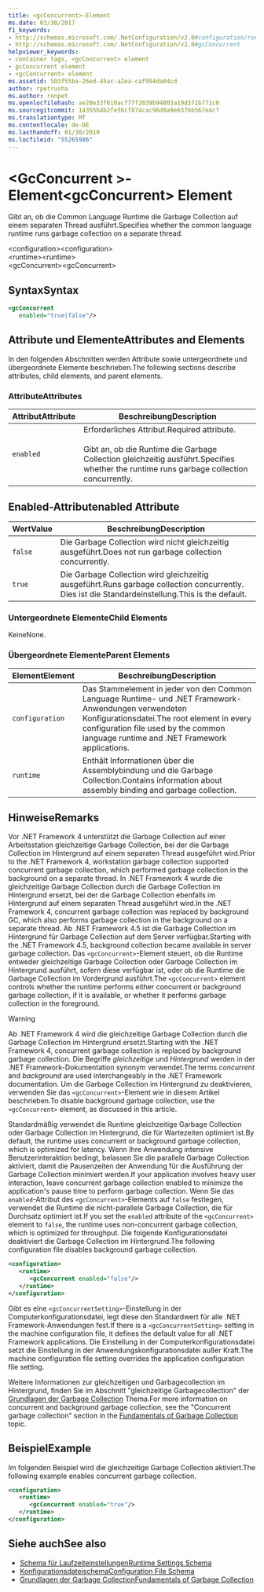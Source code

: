 ```yaml
---
title: <gcConcurrent>-Element
ms.date: 03/30/2017
f1_keywords:
- http://schemas.microsoft.com/.NetConfiguration/v2.0#configuration/runtime/gcConcurrent
- http://schemas.microsoft.com/.NetConfiguration/v2.0#gcConcurrent
helpviewer_keywords:
- container tags, <gcConcurrent> element
- gcConcurrent element
- <gcConcurrent> element
ms.assetid: 503f55ba-26ed-45ac-a2ea-caf994da04cd
author: rpetrusha
ms.author: ronpet
ms.openlocfilehash: ae20e33f610acf77f2039b94803a19d371b771c0
ms.sourcegitcommit: 14355b4b2fe5bcf874cac96d0a9e6376b567e4c7
ms.translationtype: MT
ms.contentlocale: de-DE
ms.lasthandoff: 01/30/2019
ms.locfileid: "55265986"
---
```

# <a name="gcconcurrent-element"></a><span data-ttu-id="5772f-102">\<GcConcurrent >-Element</span><span class="sxs-lookup"><span data-stu-id="5772f-102">\<gcConcurrent> Element</span></span>
<span data-ttu-id="5772f-103">Gibt an, ob die Common Language Runtime die Garbage Collection auf einem separaten Thread ausführt.</span><span class="sxs-lookup"><span data-stu-id="5772f-103">Specifies whether the common language runtime runs garbage collection on a separate thread.</span></span>  
  
 <span data-ttu-id="5772f-104">\<configuration></span><span class="sxs-lookup"><span data-stu-id="5772f-104">\<configuration></span></span>  
<span data-ttu-id="5772f-105">\<runtime></span><span class="sxs-lookup"><span data-stu-id="5772f-105">\<runtime></span></span>  
<span data-ttu-id="5772f-106">\<gcConcurrent></span><span class="sxs-lookup"><span data-stu-id="5772f-106">\<gcConcurrent></span></span>  
  
## <a name="syntax"></a><span data-ttu-id="5772f-107">Syntax</span><span class="sxs-lookup"><span data-stu-id="5772f-107">Syntax</span></span>  
  
```xml  
<gcConcurrent    
   enabled="true|false"/>  
```  
  
## <a name="attributes-and-elements"></a><span data-ttu-id="5772f-108">Attribute und Elemente</span><span class="sxs-lookup"><span data-stu-id="5772f-108">Attributes and Elements</span></span>  
 <span data-ttu-id="5772f-109">In den folgenden Abschnitten werden Attribute sowie untergeordnete und übergeordnete Elemente beschrieben.</span><span class="sxs-lookup"><span data-stu-id="5772f-109">The following sections describe attributes, child elements, and parent elements.</span></span>  
  
### <a name="attributes"></a><span data-ttu-id="5772f-110">Attribute</span><span class="sxs-lookup"><span data-stu-id="5772f-110">Attributes</span></span>  
  
|<span data-ttu-id="5772f-111">Attribut</span><span class="sxs-lookup"><span data-stu-id="5772f-111">Attribute</span></span>|<span data-ttu-id="5772f-112">Beschreibung</span><span class="sxs-lookup"><span data-stu-id="5772f-112">Description</span></span>|  
|---------------|-----------------|  
|`enabled`|<span data-ttu-id="5772f-113">Erforderliches Attribut.</span><span class="sxs-lookup"><span data-stu-id="5772f-113">Required attribute.</span></span><br /><br /> <span data-ttu-id="5772f-114">Gibt an, ob die Runtime die Garbage Collection gleichzeitig ausführt.</span><span class="sxs-lookup"><span data-stu-id="5772f-114">Specifies whether the runtime runs garbage collection concurrently.</span></span>|  
  
## <a name="enabled-attribute"></a><span data-ttu-id="5772f-115">Enabled-Attribut</span><span class="sxs-lookup"><span data-stu-id="5772f-115">enabled Attribute</span></span>  
  
|<span data-ttu-id="5772f-116">Wert</span><span class="sxs-lookup"><span data-stu-id="5772f-116">Value</span></span>|<span data-ttu-id="5772f-117">Beschreibung</span><span class="sxs-lookup"><span data-stu-id="5772f-117">Description</span></span>|  
|-----------|-----------------|  
|`false`|<span data-ttu-id="5772f-118">Die Garbage Collection wird nicht gleichzeitig ausgeführt.</span><span class="sxs-lookup"><span data-stu-id="5772f-118">Does not run garbage collection concurrently.</span></span>|  
|`true`|<span data-ttu-id="5772f-119">Die Garbage Collection wird gleichzeitig ausgeführt.</span><span class="sxs-lookup"><span data-stu-id="5772f-119">Runs garbage collection concurrently.</span></span> <span data-ttu-id="5772f-120">Dies ist die Standardeinstellung.</span><span class="sxs-lookup"><span data-stu-id="5772f-120">This is the default.</span></span>|  
  
### <a name="child-elements"></a><span data-ttu-id="5772f-121">Untergeordnete Elemente</span><span class="sxs-lookup"><span data-stu-id="5772f-121">Child Elements</span></span>  
 <span data-ttu-id="5772f-122">Keine</span><span class="sxs-lookup"><span data-stu-id="5772f-122">None.</span></span>  
  
### <a name="parent-elements"></a><span data-ttu-id="5772f-123">Übergeordnete Elemente</span><span class="sxs-lookup"><span data-stu-id="5772f-123">Parent Elements</span></span>  
  
|<span data-ttu-id="5772f-124">Element</span><span class="sxs-lookup"><span data-stu-id="5772f-124">Element</span></span>|<span data-ttu-id="5772f-125">Beschreibung</span><span class="sxs-lookup"><span data-stu-id="5772f-125">Description</span></span>|  
|-------------|-----------------|  
|`configuration`|<span data-ttu-id="5772f-126">Das Stammelement in jeder von den Common Language Runtime- und .NET Framework-Anwendungen verwendeten Konfigurationsdatei.</span><span class="sxs-lookup"><span data-stu-id="5772f-126">The root element in every configuration file used by the common language runtime and .NET Framework applications.</span></span>|  
|`runtime`|<span data-ttu-id="5772f-127">Enthält Informationen über die Assemblybindung und die Garbage Collection.</span><span class="sxs-lookup"><span data-stu-id="5772f-127">Contains information about assembly binding and garbage collection.</span></span>|  
  
## <a name="remarks"></a><span data-ttu-id="5772f-128">Hinweise</span><span class="sxs-lookup"><span data-stu-id="5772f-128">Remarks</span></span>  
 <span data-ttu-id="5772f-129">Vor .NET Framework 4 unterstützt die Garbage Collection auf einer Arbeitsstation gleichzeitige Garbage Collection, bei der die Garbage Collection im Hintergrund auf einem separaten Thread ausgeführt wird.</span><span class="sxs-lookup"><span data-stu-id="5772f-129">Prior to the .NET Framework 4, workstation garbage collection supported concurrent garbage collection, which performed garbage collection in the background on a separate thread.</span></span> <span data-ttu-id="5772f-130">In .NET Framework 4 wurde die gleichzeitige Garbage Collection durch die Garbage Collection im Hintergrund ersetzt, bei der die Garbage Collection ebenfalls im Hintergrund auf einem separaten Thread ausgeführt wird.</span><span class="sxs-lookup"><span data-stu-id="5772f-130">In the .NET Framework 4, concurrent garbage collection was replaced by background GC, which also performs garbage collection in the background on a separate thread.</span></span> <span data-ttu-id="5772f-131">Ab .NET Framework 4.5 ist die Garbage Collection im Hintergrund für Garbage Collection auf dem Server verfügbar.</span><span class="sxs-lookup"><span data-stu-id="5772f-131">Starting with the .NET Framework 4.5, background collection became available in server garbage collection.</span></span> <span data-ttu-id="5772f-132">Das `<gcConcurrent>`-Element steuert, ob die Runtime entweder gleichzeitige Garbage Collection oder Garbage Collection im Hintergrund ausführt, sofern diese verfügbar ist, oder ob die Runtime die Garbage Collection im Vordergrund ausführt.</span><span class="sxs-lookup"><span data-stu-id="5772f-132">The `<gcConcurrent>` element controls whether the runtime performs either concurrent or background garbage collection, if it is available, or whether it performs garbage collection in the foreground.</span></span>  
  
> [!WARNING]
>  <span data-ttu-id="5772f-133">Ab .NET Framework 4 wird die gleichzeitige Garbage Collection durch die Garbage Collection im Hintergrund ersetzt.</span><span class="sxs-lookup"><span data-stu-id="5772f-133">Starting with the .NET Framework 4, concurrent garbage collection is replaced by background garbage collection.</span></span> <span data-ttu-id="5772f-134">Die Begriffe *gleichzeitige* und *Hintergrund* werden in der .NET Framework-Dokumentation synonym verwendet.</span><span class="sxs-lookup"><span data-stu-id="5772f-134">The terms *concurrent* and *background* are used interchangeably in the .NET Framework documentation.</span></span> <span data-ttu-id="5772f-135">Um die Garbage Collection im Hintergrund zu deaktivieren, verwenden Sie das `<gcConcurrent>`-Element wie in diesem Artikel beschrieben.</span><span class="sxs-lookup"><span data-stu-id="5772f-135">To disable background garbage collection, use the `<gcConcurrent>` element, as discussed in this article.</span></span>  
  
 <span data-ttu-id="5772f-136">Standardmäßig verwendet die Runtime gleichzeitige Garbage Collection oder Garbage Collection im Hintergrund, die für Wartezeiten optimiert ist.</span><span class="sxs-lookup"><span data-stu-id="5772f-136">By default, the runtime uses concurrent or background garbage collection, which is optimized for latency.</span></span> <span data-ttu-id="5772f-137">Wenn Ihre Anwendung intensive Benutzerinteraktion bedingt, belassen Sie die parallele Garbage Collection aktiviert, damit die Pausenzeiten der Anwendung für die Ausführung der Garbage Collection minimiert werden.</span><span class="sxs-lookup"><span data-stu-id="5772f-137">If your application involves heavy user interaction, leave concurrent garbage collection enabled to minimize the application's pause time to perform garbage collection.</span></span> <span data-ttu-id="5772f-138">Wenn Sie das `enabled`-Attribut des `<gcConcurrent>`-Elements auf `false` festlegen, verwendet die Runtime die nicht-parallele Garbage Collection, die für Durchsatz optimiert ist.</span><span class="sxs-lookup"><span data-stu-id="5772f-138">If you set the `enabled` attribute of the `<gcConcurrent>` element to `false`, the runtime uses non-concurrent garbage collection, which is optimized for throughput.</span></span> <span data-ttu-id="5772f-139">Die folgende Konfigurationsdatei deaktiviert die Garbage Collection im Hintergrund.</span><span class="sxs-lookup"><span data-stu-id="5772f-139">The following configuration file disables background garbage collection.</span></span>  
  
```xml  
<configuration>  
   <runtime>  
      <gcConcurrent enabled="false"/>  
   </runtime>  
</configuration>  
```  
  
 <span data-ttu-id="5772f-140">Gibt es eine `<gcConcurrentSetting>`-Einstellung in der Computerkonfigurationsdatei, legt diese den Standardwert für alle .NET Framework-Anwendungen fest.</span><span class="sxs-lookup"><span data-stu-id="5772f-140">If there is a `<gcConcurrentSetting>` setting in the machine configuration file, it defines the default value for all .NET Framework applications.</span></span> <span data-ttu-id="5772f-141">Die Einstellung in der Computerkonfigurationsdatei setzt die Einstellung in der Anwendungskonfigurationsdatei außer Kraft.</span><span class="sxs-lookup"><span data-stu-id="5772f-141">The machine configuration file setting overrides the application configuration file setting.</span></span>  
  
 <span data-ttu-id="5772f-142">Weitere Informationen zur gleichzeitigen und Garbagecollection im Hintergrund, finden Sie im Abschnitt "gleichzeitige Garbagecollection" der [Grundlagen der Garbage Collection](../../../../../docs/standard/garbage-collection/fundamentals.md) Thema.</span><span class="sxs-lookup"><span data-stu-id="5772f-142">For more information on concurrent and background garbage collection, see the "Concurrent garbage collection" section in the [Fundamentals of Garbage Collection](../../../../../docs/standard/garbage-collection/fundamentals.md) topic.</span></span>  
  
## <a name="example"></a><span data-ttu-id="5772f-143">Beispiel</span><span class="sxs-lookup"><span data-stu-id="5772f-143">Example</span></span>  
 <span data-ttu-id="5772f-144">Im folgenden Beispiel wird die gleichzeitige Garbage Collection aktiviert.</span><span class="sxs-lookup"><span data-stu-id="5772f-144">The following example enables concurrent garbage collection.</span></span>  
  
```xml  
<configuration>  
   <runtime>  
      <gcConcurrent enabled="true"/>  
   </runtime>  
</configuration>  
```  
  
## <a name="see-also"></a><span data-ttu-id="5772f-145">Siehe auch</span><span class="sxs-lookup"><span data-stu-id="5772f-145">See also</span></span>
- [<span data-ttu-id="5772f-146">Schema für Laufzeiteinstellungen</span><span class="sxs-lookup"><span data-stu-id="5772f-146">Runtime Settings Schema</span></span>](../../../../../docs/framework/configure-apps/file-schema/runtime/index.md)
- [<span data-ttu-id="5772f-147">Konfigurationsdateischema</span><span class="sxs-lookup"><span data-stu-id="5772f-147">Configuration File Schema</span></span>](../../../../../docs/framework/configure-apps/file-schema/index.md)
- [<span data-ttu-id="5772f-148">Grundlagen der Garbage Collection</span><span class="sxs-lookup"><span data-stu-id="5772f-148">Fundamentals of Garbage Collection</span></span>](../../../../../docs/standard/garbage-collection/fundamentals.md)
